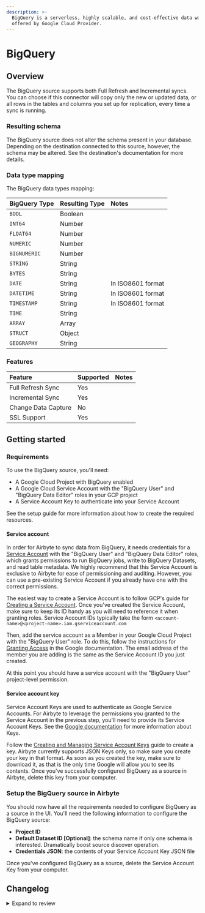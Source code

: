 ```yaml
---
description: >-
  BigQuery is a serverless, highly scalable, and cost-effective data warehouse
  offered by Google Cloud Provider.
---
```


# BigQuery

## Overview

The BigQuery source supports both Full Refresh and Incremental syncs. You can choose if this connector will copy only the new or updated data, or all rows in the tables and columns you set up for replication, every time a sync is running.

### Resulting schema

The BigQuery source does not alter the schema present in your database. Depending on the destination connected to this source, however, the schema may be altered. See the destination's documentation for more details.

### Data type mapping

The BigQuery data types mapping:

| BigQuery Type | Resulting Type | Notes             |
| :------------ | :------------- | :---------------- |
| `BOOL`        | Boolean        |                   |
| `INT64`       | Number         |                   |
| `FLOAT64`     | Number         |                   |
| `NUMERIC`     | Number         |                   |
| `BIGNUMERIC`  | Number         |                   |
| `STRING`      | String         |                   |
| `BYTES`       | String         |                   |
| `DATE`        | String         | In ISO8601 format |
| `DATETIME`    | String         | In ISO8601 format |
| `TIMESTAMP`   | String         | In ISO8601 format |
| `TIME`        | String         |                   |
| `ARRAY`       | Array          |                   |
| `STRUCT`      | Object         |                   |
| `GEOGRAPHY`   | String         |                   |

### Features

| Feature             | Supported | Notes |
| :------------------ | :-------- | :---- |
| Full Refresh Sync   | Yes       |       |
| Incremental Sync    | Yes       |       |
| Change Data Capture | No        |       |
| SSL Support         | Yes       |       |

## Getting started

### Requirements

To use the BigQuery source, you'll need:

- A Google Cloud Project with BigQuery enabled
- A Google Cloud Service Account with the "BigQuery User" and "BigQuery Data Editor" roles in your GCP project
- A Service Account Key to authenticate into your Service Account

See the setup guide for more information about how to create the required resources.

#### Service account

In order for Airbyte to sync data from BigQuery, it needs credentials for a [Service Account](https://cloud.google.com/iam/docs/service-accounts) with the "BigQuery User" and "BigQuery Data Editor" roles, which grants permissions to run BigQuery jobs, write to BigQuery Datasets, and read table metadata. We highly recommend that this Service Account is exclusive to Airbyte for ease of permissioning and auditing. However, you can use a pre-existing Service Account if you already have one with the correct permissions.

The easiest way to create a Service Account is to follow GCP's guide for [Creating a Service Account](https://cloud.google.com/iam/docs/creating-managing-service-accounts). Once you've created the Service Account, make sure to keep its ID handy as you will need to reference it when granting roles. Service Account IDs typically take the form `<account-name>@<project-name>.iam.gserviceaccount.com`

Then, add the service account as a Member in your Google Cloud Project with the "BigQuery User" role. To do this, follow the instructions for [Granting Access](https://cloud.google.com/iam/docs/granting-changing-revoking-access#granting-console) in the Google documentation. The email address of the member you are adding is the same as the Service Account ID you just created.

At this point you should have a service account with the "BigQuery User" project-level permission.

#### Service account key

Service Account Keys are used to authenticate as Google Service Accounts. For Airbyte to leverage the permissions you granted to the Service Account in the previous step, you'll need to provide its Service Account Keys. See the [Google documentation](https://cloud.google.com/iam/docs/service-accounts#service_account_keys) for more information about Keys.

Follow the [Creating and Managing Service Account Keys](https://cloud.google.com/iam/docs/creating-managing-service-account-keys) guide to create a key. Airbyte currently supports JSON Keys only, so make sure you create your key in that format. As soon as you created the key, make sure to download it, as that is the only time Google will allow you to see its contents. Once you've successfully configured BigQuery as a source in Airbyte, delete this key from your computer.

### Setup the BigQuery source in Airbyte

You should now have all the requirements needed to configure BigQuery as a source in the UI. You'll need the following information to configure the BigQuery source:

- **Project ID**
- **Default Dataset ID \[Optional\]**: the schema name if only one schema is interested. Dramatically boost source discover operation.
- **Credentials JSON**: the contents of your Service Account Key JSON file

Once you've configured BigQuery as a source, delete the Service Account Key from your computer.

## Changelog

<details>
  <summary>Expand to review</summary>

| Version | Date       | Pull Request                                             | Subject                                                                                                                                   |
| :------ | :--------- | :------------------------------------------------------- | :---------------------------------------------------------------------------------------------------------------------------------------- |
| 0.4.2   | 2024-02-22 | [35503](https://github.com/airbytehq/airbyte/pull/35503) | Source BigQuery: replicating RECORD REPEATED fields                                                                                       |
| 0.4.1   | 2024-01-24 | [34453](https://github.com/airbytehq/airbyte/pull/34453) | bump CDK version                                                                                                                          |
| 0.4.0   | 2023-12-18 | [33484](https://github.com/airbytehq/airbyte/pull/33484) | Remove LEGACY state                                                                                                                       |
| 0.3.0   | 2023-06-26 | [27737](https://github.com/airbytehq/airbyte/pull/27737) | License Update: Elv2                                                                                                                      |
| 0.2.3   | 2022-10-13 | [15535](https://github.com/airbytehq/airbyte/pull/16238) | Update incremental query to avoid data missing when new data is inserted at the same time as a sync starts under non-CDC incremental mode |
| 0.2.2   | 2022-09-22 | [16902](https://github.com/airbytehq/airbyte/pull/16902) | Source BigQuery: added user agent header                                                                                                  |
| 0.2.1   | 2022-09-14 | [15668](https://github.com/airbytehq/airbyte/pull/15668) | Wrap logs in AirbyteLogMessage                                                                                                            |
| 0.2.0   | 2022-07-26 | [14362](https://github.com/airbytehq/airbyte/pull/14362) | Integral columns are now discovered as int64 fields.                                                                                      |
| 0.1.9   | 2022-07-14 | [14574](https://github.com/airbytehq/airbyte/pull/14574) | Removed additionalProperties:false from JDBC source connectors                                                                            |
| 0.1.8   | 2022-06-17 | [13864](https://github.com/airbytehq/airbyte/pull/13864) | Updated stacktrace format for any trace message errors                                                                                    |
| 0.1.7   | 2022-04-11 | [11484](https://github.com/airbytehq/airbyte/pull/11484) | BigQuery connector escape column names                                                                                                    |
| 0.1.6   | 2022-02-14 | [10256](https://github.com/airbytehq/airbyte/pull/10256) | Add `-XX:+ExitOnOutOfMemoryError` JVM option                                                                                              |
| 0.1.5   | 2021-12-23 | [8434](https://github.com/airbytehq/airbyte/pull/8434)   | Update fields in source-connectors specifications                                                                                         |
| 0.1.4   | 2021-09-30 | [\#6524](https://github.com/airbytehq/airbyte/pull/6524) | Allow `dataset_id` null in spec                                                                                                           |
| 0.1.3   | 2021-09-16 | [\#6051](https://github.com/airbytehq/airbyte/pull/6051) | Handle NPE `dataset_id` is not provided                                                                                                   |
| 0.1.2   | 2021-09-16 | [\#6135](https://github.com/airbytehq/airbyte/pull/6135) | 🐛 BigQuery source: Fix nested structs                                                                                                    |
| 0.1.1   | 2021-07-28 | [\#4981](https://github.com/airbytehq/airbyte/pull/4981) | 🐛 BigQuery source: Fix nested arrays                                                                                                     |
| 0.1.0   | 2021-07-22 | [\#4457](https://github.com/airbytehq/airbyte/pull/4457) | 🎉 New Source: Big Query.                                                                                                                 |

</details>